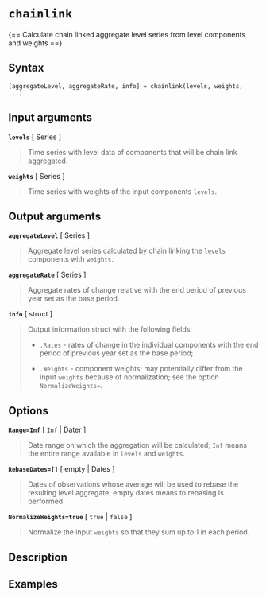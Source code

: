 # `chainlink`

{== Calculate chain linked aggregate level series from level components and weights ==}


## Syntax

    [aggregateLevel, aggregateRate, info] = chainlink(levels, weights, ...)


## Input arguments

__`levels`__ [ Series ]
>
> Time series with level data of components that will be chain link
> aggregated.
>

__`weights`__ [ Series ]
>
> Time series with weights of the input components `levels`.
>


## Output arguments

__`aggregateLevel`__ [ Series ]
>
> Aggregate level series calculated by chain linking the `levels`
> components with `weights`.
>

__`aggregateRate`__ [ Series ]
>
> Aggregate rates of change relative with the end period of previous year
> set as the base period.
>

__`info`__ [ struct ]
>
> Output information struct with the following fields:
>
> * `.Rates` - rates of change in the individual components with the end
>   period of previous year set as the base period;
>
> * `.Weights` - component weights; may potentially differ from the input
> `weights` because of normalization; see the option `NormalizeWeights=`.
>


## Options

__`Range=Inf`__ [ `Inf` | Dater ]
>
> Date range on which the aggregation will be calculated; `Inf` means the
> entire range available in `levels` and `weights`.
>

__`RebaseDates=[]`__ [ empty | Dates ]
>
> Dates of observations whose average will be used to rebase the resulting
> level aggregate; empty dates means to rebasing is performed.
>

__`NormalizeWeights=true`__ [ `true` | `false` ]
>
> Normalize the input `weights` so that they sum up to 1 in each period.
>

## Description


## Examples


